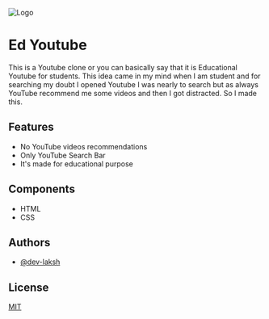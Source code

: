 
![Logo](https://raw.githubusercontent.com/dev-laksh/Ed-Yotube/main/favicon.ico)

    
# Ed Youtube

This is a Youtube clone or you can basically say that it is Educational Youtube for students. This idea came in my mind when I am student and for searching my doubt I opened Youtube I was nearly to search but as always YouTube recommend me some videos and then I got distracted. So I made this.



## Features

- No YouTube videos recommendations
- Only YouTube Search Bar
- It's made for educational purpose

  
## Components

 - HTML
 - CSS
## Authors

- [@dev-laksh](https://github.com/dev-laksh)

  
## License

[MIT](https://choosealicense.com/licenses/mit/)

  

